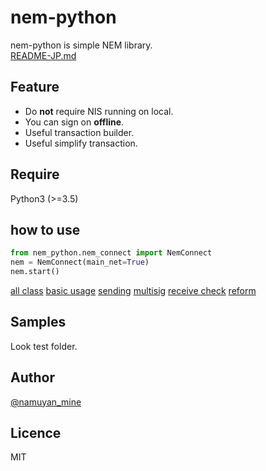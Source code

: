 nem-python
==========
nem-python is simple NEM library.  
[README-JP.md](README-JP.md)

Feature
-------
* Do **not** require NIS running on local.
* You can sign on **offline**.
* Useful transaction builder.
* Useful simplify transaction.

Require
-------
Python3 (>=3.5)

how to use
-----
```python
from nem_python.nem_connect import NemConnect
nem = NemConnect(main_net=True)
nem.start()
```

[all class](doc/CLASS.md)
[basic usage](doc/BASIC-USAGE.md)
[sending](doc/SENDING.md)
[multisig](doc/MULTISIG.md)
[receive check](doc/RECEIVE-CHECK.md)
[reform](doc/REFORM.md)

Samples
------
Look test folder.

Author
------
[@namuyan_mine](http://twitter.com/namuyan_mine/)

Licence
-------
MIT
